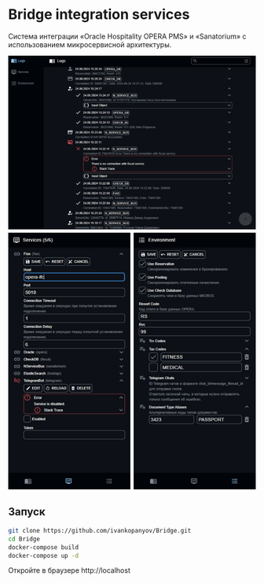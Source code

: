 # Bridge integration services

Система интеграции «Oracle Hospitality OPERA PMS» и «Sanatorium» с использованием микросервисной архитектуры.

![Bridge homepage screenshot](img/bridge_homepage.png)

## Запуск

```sh
git clone https://github.com/ivankopanyov/Bridge.git
cd Bridge
docker-compose build
docker-compose up -d
```

Откройте в браузере http://localhost
